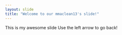 ```yaml
---
layout: slide
title: "Welcome to our mmaclean13's slide!"
---
```

This is my awesome slide
Use the left arrow to go back!
